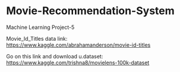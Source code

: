 # Movie-Recommendation-System
Machine Learning Project-5

Movie_Id_Titles data link: https://www.kaggle.com/abrahamanderson/movie-id-titles

Go on this link and download u.dataset: https://www.kaggle.com/trishna8/movielens-100k-dataset
